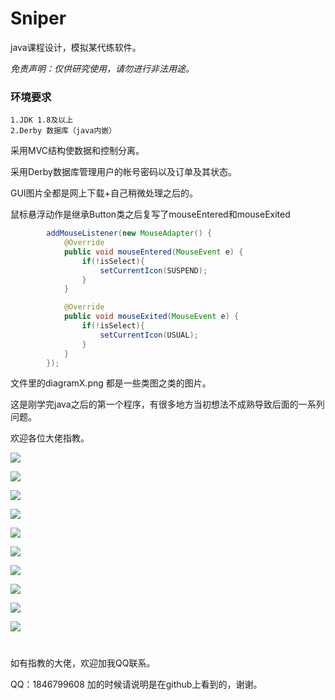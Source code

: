 # Sniper

java课程设计，模拟某代练软件。


*免责声明：仅供研究使用，请勿进行非法用途。*

### 环境要求
```
1.JDK 1.8及以上
2.Derby 数据库（java内嵌）
```
采用MVC结构使数据和控制分离。

采用Derby数据库管理用户的帐号密码以及订单及其状态。

GUI图片全都是网上下载+自己稍微处理之后的。


鼠标悬浮动作是继承Button类之后复写了mouseEntered和mouseExited

```java
        addMouseListener(new MouseAdapter() {
            @Override
            public void mouseEntered(MouseEvent e) {
                if(!isSelect){
                    setCurrentIcon(SUSPEND);
                }
            }

            @Override
            public void mouseExited(MouseEvent e) {
                if(!isSelect){
                    setCurrentIcon(USUAL);
                }
            }
        });
```

文件里的diagramX.png 都是一些类图之类的图片。

这是刚学完java之后的第一个程序，有很多地方当初想法不成熟导致后面的一系列问题。

欢迎各位大佬指教。


![](https://github.com/Sniper970119/JavaDesign/blob/master/imageShow/show01.png)

![](https://github.com/Sniper970119/JavaDesign/blob/master/imageShow/show02.png)

![](https://github.com/Sniper970119/JavaDesign/blob/master/imageShow/show03.png)

![](https://github.com/Sniper970119/JavaDesign/blob/master/imageShow/show04.png)

![](https://github.com/Sniper970119/JavaDesign/blob/master/imageShow/show05.png)

![](https://github.com/Sniper970119/JavaDesign/blob/master/imageShow/show06.png)

![](https://github.com/Sniper970119/JavaDesign/blob/master/imageShow/show07.png)

![](https://github.com/Sniper970119/JavaDesign/blob/master/imageShow/show08.png)

![](https://github.com/Sniper970119/JavaDesign/blob/master/imageShow/show09.png)

![](https://github.com/Sniper970119/JavaDesign/blob/master/imageShow/show10.png)

#

如有指教的大佬，欢迎加我QQ联系。

QQ：1846799608 加的时候请说明是在github上看到的，谢谢。

